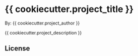 # {{ cookiecutter.project_title }}

By: {{ cookiecutter.project_author }}

{{ cookiecutter.project_description }}

## License

